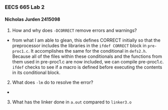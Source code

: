 ### EECS 665 Lab 2
#### Nicholas Jurden 2415098

1. How and why does `-DCORRECT` remove errors and warnings?
- from what I am able to glean, this defines CORRECT initially so that the preprocessor includes the libraries in the `ifdef CORRECT` block in `pre-proc1.c`. It accomplishes the same for the conditional in `defs2.h`. Because all of the files within these conditionals and the functions from them used in pre-proc1.c are now included, we can compile pre-proc1.c. `ifdef` checks to see if a macro is defined before executing the contents in its conditional block.

2. What does `-lm` do to resolve the error?
- 

3. What has the linker done in `a.out` compared to `linker3.o`
